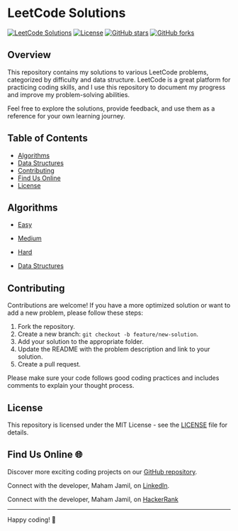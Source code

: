# LeetCode Solutions

[![LeetCode Solutions](https://img.shields.io/badge/LeetCode-Solutions-brightgreen.svg)](https://github.com/Maham-j/LeetCode-problems)
[![License](https://img.shields.io/github/license/Maham-j/leetcode-solutions)](https://github.com/Maham-j/LeetCode-problems/blob/main/Problem-List/license.md)
[![GitHub stars](https://img.shields.io/github/stars/Maham-j/leetcode-solutions)](https://github.com/Maham-j?tab=stars)
[![GitHub forks](https://img.shields.io/github/forks/Maham-j/leetcode-solutions)](https://github.com/Maham-j/leetcode-solutions/network/members)

## Overview

This repository contains my solutions to various LeetCode problems, categorized by difficulty and data structure. LeetCode is a great platform for practicing coding skills, and I use this repository to document my progress and improve my problem-solving abilities.

Feel free to explore the solutions, provide feedback, and use them as a reference for your own learning journey.

## Table of Contents

- [Algorithms](#algorithms)
- [Data Structures](#data-structures)
- [Contributing](#contributing)
- [Find Us Online](#findusonline)
- [License](#license)

## Algorithms

- [Easy](#easy)

- [Medium](#medium)

- [Hard](#hard)

- [Data Structures](#datastructures)

## Contributing

Contributions are welcome! If you have a more optimized solution or want to add a new problem, please follow these steps:

1. Fork the repository.
2. Create a new branch: `git checkout -b feature/new-solution`.
3. Add your solution to the appropriate folder.
4. Update the README with the problem description and link to your solution.
5. Create a pull request.

Please make sure your code follows good coding practices and includes comments to explain your thought process.

## License

This repository is licensed under the MIT License - see the [LICENSE](LICENSE) file for details.

## Find Us Online 🌐

Discover more exciting coding projects on our [GitHub repository](https://github.com/Maham-j).

Connect with the developer, Maham Jamil, on [LinkedIn](https://www.linkedin.com/in/maham-jamil-268584267).

Connect with the developer, Maham Jamil, on [HackerRank](https://www.hackerrank.com/maham_jamil)

---

Happy coding! 🚀
